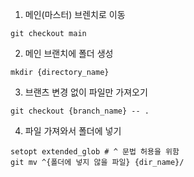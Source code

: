 <ol>
<li>메인(마스터) 브렌치로 이동</li>
</ol>
<pre><code class="language-bash">git checkout main</code></pre>
<ol start="2">
<li>메인 브랜치에 폴더 생성</li>
</ol>
<pre><code class="language-bash">mkdir {directory_name}</code></pre>
<ol start="3">
<li>브랜츠 변경 없이 파일만 가져오기</li>
</ol>
<pre><code class="language-bash">git checkout {branch_name} -- .</code></pre>
<ol start="4">
<li>파일 가져와서 폴더에 넣기</li>
</ol>
<pre><code class="language-bash">setopt extended_glob # ^ 문법 허용을 위함
git mv ^{폴더에 넣지 않을 파일} {dir_name}/</code></pre>